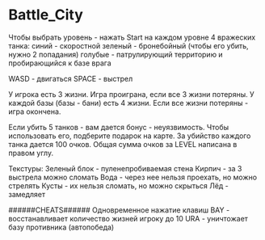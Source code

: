 # Battle_City
 
Чтобы выбрать уровень - нажать Start
на каждом уровне 4 вражеских танка:
синий - скоростной
зеленый - бронебойный (чтобы его убить, нужно 2 попадания)
голубые - патрулирующий территорию и пробирающийся к базе врага

WASD - двигаться
SPACE - выстрел

У игрока есть 3 жизни. Игра проиграна, если все 3 жизни потеряны.
У каждой базы (базы - бани) есть 4 жизни. Если все жизни потеряны - игра окончена.


Если убить 5 танков - вам дается бонус - неуязвимость. Чтобы использовать его, подберите подарок на карте.
За убийство каждого танка дается 100 очков.
Общая сумма очков за LEVEL написана в правом углу.

Текстуры:
Зеленый блок - пуленепробиваемая стена
Кирпич - за 3 выстрела можно сломать
Вода - через нее нельзя проехать, но можно стрелять
Кусты - их нельзя сломать, но можно скрыться
Лёд - замедляет

######CHEATS######
Одновременное нажатие клавиш
	BAY - восстанавливает количество жизней игроку до 10
	URA - уничтожает базу противника (автопобеда)